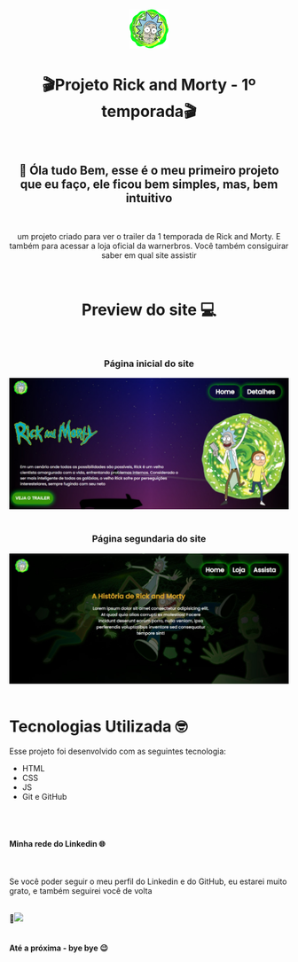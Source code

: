# <div align="center"><a href="https://erickgabriel2023.github.io/Projeto-Rick-Morty/"><img width="70px" src="./ico.png" alt="projeto Rick-Morty"></a></div>

<h1 align="center">🎬Projeto Rick and Morty - 1º temporada🎬</h1>
<br>
<h2 align="center" >👋 Óla tudo Bem, esse é o meu primeiro projeto que eu faço, ele ficou bem simples, mas, bem intuitivo </h2> 
<br>
<p align="center">um projeto criado para ver o trailer da 1 temporada de Rick and Morty. E também para acessar a loja oficial da warnerbros. Você também consiguirar saber em qual site  assistir</p>  
<br>

<h1 align="center">Preview do site 💻</h2>

<br>
<h3 align="center">Página inicial do site</h3>
<a href="https://erickgabriel2023.github.io/Projeto-Rick-Morty/index.html" target="_blank">
<img src="./foto 1.jpeg">
</a>
<br>
<br>
<h3 align="center">Página segundaria do site</h3>
<a href="https://erickgabriel2023.github.io/Projeto-Rick-Morty/index2.html" traget=_blank>
<img src="./foto 2.jpeg">
</a>
<br>
<br>

# Tecnologias Utilizada 🤓
<p>Esse projeto foi desenvolvido com as seguintes tecnologia:</p>

- HTML
- CSS
- JS
- Git e GitHub
<br>
<br>
<h4>Minha rede do Linkedin 🌐</h4>
<br>
<p>Se você poder seguir o meu perfil do Linkedin e do GitHub, eu estarei muito grato, e também seguirei você de volta </p>
<br>
🔎<a  href="https://www.linkedin.com/in/erick-gabriel-0a5171262/" target="_blank"><img src="https://img.shields.io/badge/LinkedIn-ffffff?style=for-the-badge&logo=linkedin&logoColor=0690FA#gh-dark-mode-only" target="_blank"></a> 
<br>
<br>
<h4>Até a próxima - bye bye 😉





